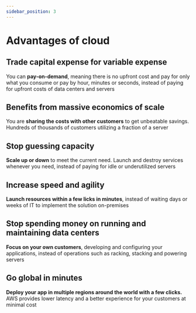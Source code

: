 ```yaml
---
sidebar_position: 3
---
```


# Advantages of cloud
## Trade capital expense for variable expense
You can **pay-on-demand**, meaning there is no upfront cost and pay for only what you consume or pay by hour, minutes or seconds, instead of paying for upfront costs of data centers and servers

## Benefits from massive economics of scale
You are **sharing the costs with other customers** to get unbeatable savings. Hundreds of thousands of customers utilizing a fraction of a server

## Stop guessing capacity
**Scale up or down** to meet the current need. Launch and destroy services whenever you need, instead of paying for idle or underutilized servers

## Increase speed and agility
**Launch resources within a few licks in minutes**, instead of waiting days or weeks of IT to implement the solution on-premises

## Stop spending money on running and maintaining data centers
**Focus on your own customers**, developing and configuring your applications, instead of operations such as racking, stacking and powering servers

## Go global in minutes
**Deploy your app in multiple regions around the world with a few clicks.** AWS provides lower latency and a better experience for your customers at minimal cost